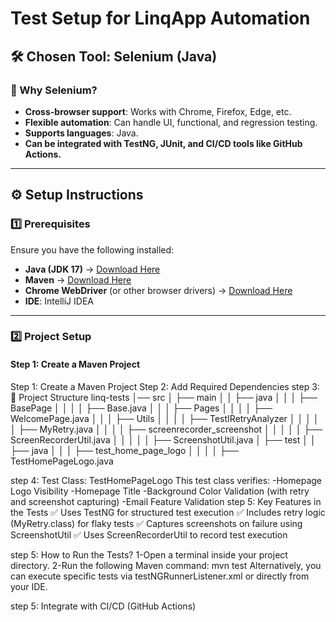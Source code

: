 # Test Setup for LinqApp Automation

## 🛠️ Chosen Tool: Selenium (Java)

### 🔹 Why Selenium?
- **Cross-browser support**: Works with Chrome, Firefox, Edge, etc.
- **Flexible automation**: Can handle UI, functional, and regression testing.
- **Supports languages**: Java.
- **Can be integrated with TestNG, JUnit, and CI/CD tools like GitHub Actions.**

---

## ⚙️ Setup Instructions

### 1️⃣ **Prerequisites**
Ensure you have the following installed:
- **Java (JDK 17)** → [Download Here](https://www.oracle.com/java/technologies/javase/jdk17-archive-downloads.html)
- **Maven** → [Download Here](https://maven.apache.org/install.html)
- **Chrome WebDriver** (or other browser drivers) → [Download Here](https://chromedriver.chromium.org/downloads)
- **IDE**: IntelliJ IDEA 

---

### 2️⃣ **Project Setup**
#### **Step 1: Create a Maven Project**
Step 1: Create a Maven Project
Step 2: Add Required Dependencies
step 3: 📂 Project Structure
linq-tests
│── src
│   ├── main
│   │   ├── java
│   │   │   ├── BasePage
│   │   │   │   ├── Base.java
│   │   │   ├── Pages
│   │   │   │   ├── WelcomePage.java
│   │   │   ├── Utils
│   │   │   │   ├── TestIRetryAnalyzer
│   │   │   │   │   ├── MyRetry.java
│   │   │   │   ├── screenrecorder_screenshot
│   │   │   │   │   ├── ScreenRecorderUtil.java
│   │   │   │   │   ├── ScreenshotUtil.java
│   ├── test
│   │   ├── java
│   │   │   ├── test_home_page_logo
│   │   │   │   ├── TestHomePageLogo.java

step 4: Test Class: TestHomePageLogo
This test class verifies:
-Homepage Logo Visibility
-Homepage Title
-Background Color Validation (with retry and screenshot capturing)
-Email Feature Validation
step 5: Key Features in the Tests
✅ Uses TestNG for structured test execution
✅ Includes retry logic (MyRetry.class) for flaky tests
✅ Captures screenshots on failure using ScreenshotUtil
✅ Uses ScreenRecorderUtil to record test execution

step 5: How to Run the Tests?
1-Open a terminal inside your project directory.
2-Run the following Maven command:
mvn test
Alternatively, you can execute specific tests via testNGRunnerListener.xml or directly from your IDE.

step 5: 
Integrate with CI/CD (GitHub Actions)


